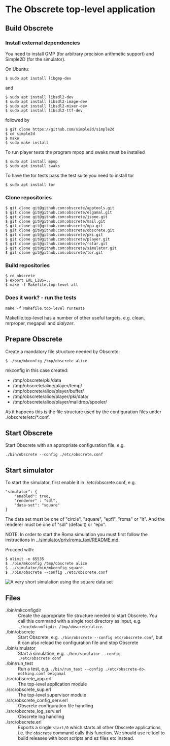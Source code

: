 # The Obscrete top-level application

## Build Obscrete

### Install external dependencies

You need to install GMP (for arbitrary precision arithmetic support) and Simple2D (for the simulator).

On Ubuntu:

`$ sudo apt install libgmp-dev`

and

```
$ sudo apt install libsdl2-dev
$ sudo apt install libsdl2-image-dev
$ sudo apt install libsdl2-mixer-dev
$ sudo apt install libsdl2-ttf-dev
```

followed by

```
$ git clone https://github.com/simple2d/simple2d
$ cd simple2d
$ make
$ sudo make install
```

To run player tests the program mpop and swaks must be installed

```
$ sudo apt install mpop
$ sudo apt install swaks
```

To have the tor tests pass the test suite you need to install tor

`$ sudo apt install tor`

### Clone repositories

```
$ git clone git@github.com:obscrete/apptools.git
$ git clone git@github.com:obscrete/elgamal.git
$ git clone git@github.com:obscrete/jsone.git
$ git clone git@github.com:obscrete/mail.git
$ git clone git@github.com:obscrete/mpa.git
$ git clone git@github.com:obscrete/obscrete.git
$ git clone git@github.com:obscrete/pki.git
$ git clone git@github.com:obscrete/player.git
$ git clone git@github.com:obscrete/rstar.git
$ git clone git@github.com:obscrete/simulator.git
$ git clone git@github.com:obscrete/tor.git
```

### Build repositories

```
$ cd obscrete
$ export ERL_LIBS=..
$ make -f Makefile.top-level all
```

### Does it work? - run the tests

`make -f Makefile.top-level runtests`

Makefile.top-level has a number of other useful targets, e.g. clean,
mrproper, megapull and *dialyzer*.

## Prepare Obscrete

Create a mandatory file structure needed by Obscrete:

`$ ./bin/mkconfig /tmp/obscrete alice`

mkconfig in this case created:

* /tmp/obscrete/pki/data
* /tmp/obscrete/alice/player/temp/
* /tmp/obscrete/alice/player/buffer/
* /tmp/obscrete/alice/player/pki/data/
* /tmp/obscrete/alice/player/maildrop/spooler/

As it happens this is the file structure used by the configuration
files under ./obscrete/etc/*.conf.

## Start Obscrete

Start Obscrete with an appropriate configuration file, e.g.

`./bin/obscrete --config ./etc/obscrete.conf`

## Start simulator

To start the simulator, first enable it in ./etc/obscrete.conf, e.g.

```
"simulator": {
    "enabled": true,
	"renderer" : "sdl",
    "data-set": "square"
}
```

The data set must be one of "circle", "square", "epfl", "roma" or
"it".
And the renderer must be one of "sdl" (default) or "epx".

NOTE: In order to start the Roma simulation you must first follow the instructions in [../simulator/priv/roma_taxi/README.md](https://github.com/obscrete/simulator/blob/main/priv/roma_taxi/README.md).

Proceed with:

```
$ ulimit -n 65535
$ ./bin/mkconfig /tmp/obscrete alice
$ ../simulator/bin/mkconfig square
$ ./bin/obscrete --config ./etc/obscrete.conf
```

![A very short simulation using the square data set](/doc/simulation.gif)

## Files

<dl>
  <dt>./bin/mkconfigdir</dt>
  <dd>Create the appropriate file structure needed to start Obscrete. You call this command with a single root directory as input, e.g. <code>./bin/mkconfigdir /tmp/obscrete/alice</code>.</dd>
  <dt>./bin/obscrete</dt>
  <dd>Start Obscrete, e.g. <code>./bin/obscrete --config etc/obscrete.conf</code>, but it can also reload the configuration file and stop Obscrete</dd>
  <dt>./bin/simulator</dt>
  <dd>Start a simulation, e.g. <code>./bin/simulator --config ./etc/obscrete.conf</code>
  <dt>./bin/run_test</dt>
  <dd>Run a test, e.g. <code>./bin/run_test --config ./etc/obscrete-do-nothing.conf belgamal</code>
  <dt>./src/obscrete_app.erl</dt>
  <dd>The top-level application module</dd>
  <dt>./src/obscrete_sup.erl</dt>
  <dd>The top-level supervisor module</dd>
  <dt>./src/obscrete_config_serv.erl</dt>
  <dd>Obscrete configuration file handling</dd>
  <dt>./src/obscrete_log_serv.erl</dt>
  <dd>Obscrete log handling</dd>
  <dt>./src/obscrete.erl</dt>
  <dd>Exports a single <code>start/0</code> which starts all other Obscrete applications, i.e. the <code>obscrete</code> command calls this function. We should use reltool to build releases with boot scripts and ez files etc instead.</dd>
</dl>
